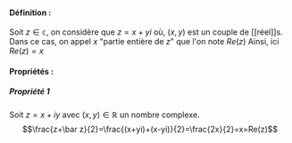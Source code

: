 #### Définition :
Soit $z\in\mathbb c$, on considère que $z=x+yi$ où, $(x,y)$ est un couple de [[réel]]s.
Dans ce cas, on appel $x$ "partie entière de $z$" que l'on note $Re(z)$ 
Ainsi, ici $Re(z)=x$ 

#### Propriétés :
##### Propriété 1 
Soit $z=x+iy$ avec $(x,y)\in\mathbb R$ un nombre complexe.
$$\frac{z+\bar z}{2}=\frac{(x+yi)+(x-yi)}{2}=\frac{2x}{2}=x=Re(z)$$ 

